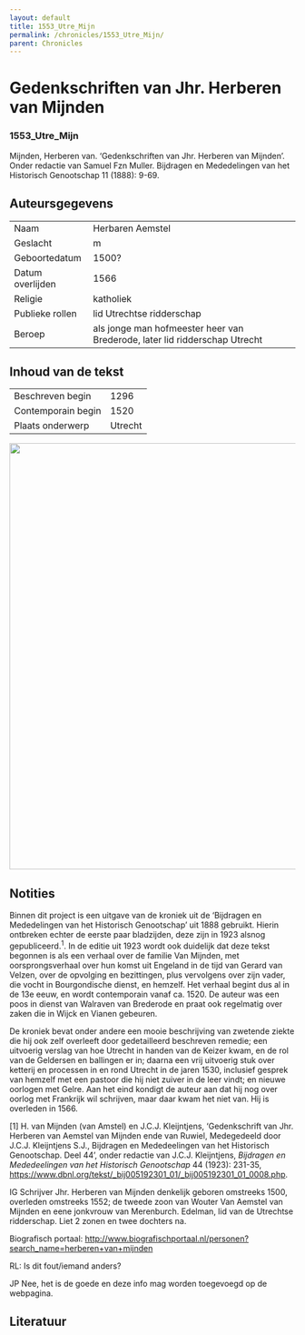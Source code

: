 ```yaml
---
layout: default
title: 1553_Utre_Mijn
permalink: /chronicles/1553_Utre_Mijn/
parent: Chronicles
--- 
```



# Gedenkschriften van Jhr. Herberen van Mijnden 

### 1553_Utre_Mijn 

Mijnden, Herberen van. ‘Gedenkschriften van Jhr. Herberen van Mijnden’. Onder redactie van Samuel Fzn Muller. Bijdragen en Mededelingen van het Historisch Genootschap 11 (1888): 9-69. 

## Auteursgegevens 

| | | 
| --------------- | --------------- | 
| Naam | Herbaren Aemstel | 
| Geslacht | m | 
| Geboortedatum | 1500? | 
| Datum overlijden | 1566 | 
| Religie | katholiek | 
| Publieke rollen | lid Utrechtse ridderschap | 
| Beroep | als jonge man hofmeester heer van Brederode, later lid ridderschap Utrecht | 

## Inhoud van de tekst 

| | | 
| --------------- | --------------- | 
| Beschreven begin | 1296 | 
| Contemporain begin | 1520 | 
| Plaats onderwerp | Utrecht | 

[<img src="..\..\barplots_chronicles\1553_Utre_Mijn.jpg" width="750"/>](..\..\barplots_chronicles\1553_Utre_Mijn.jpg) 

## Notities 

Binnen dit project is een uitgave van de kroniek uit de ‘Bijdragen en
Mededelingen van het Historisch Genootschap’ uit 1888 gebruikt. Hierin
ontbreken echter de eerste paar bladzijden, deze zijn in 1923 alsnog
gepubliceerd.<sup>1</sup>.  In de editie uit 1923 wordt ook duidelijk dat deze
tekst begonnen is als een verhaal over de familie Van Mijnden, met
oorsprongsverhaal over hun komst uit Engeland in de tijd van Gerard van
Velzen, over de opvolging en bezittingen, plus vervolgens over zijn vader, die
vocht in Bourgondische dienst, en hemzelf. Het verhaal begint dus al in de 13e
eeuw, en wordt contemporain vanaf ca. 1520. De auteur was een poos in dienst
van Walraven van Brederode en praat ook regelmatig over zaken die in Wijck en
Vianen gebeuren.

De kroniek bevat onder andere een mooie beschrijving van zwetende ziekte die
hij ook zelf overleeft door gedetailleerd beschreven remedie; een uitvoerig
verslag van hoe Utrecht in handen van de Keizer kwam, en de rol van de
Geldersen en ballingen er in; daarna een vrij uitvoerig stuk over ketterij en
processen in en rond Utrecht in de jaren 1530, inclusief  gesprek van hemzelf
met een pastoor die hij niet zuiver in de leer vindt; en nieuwe oorlogen met
Gelre. Aan het eind kondigt de auteur aan dat hij nog over oorlog met
Frankrijk wil schrijven, maar daar kwam het niet van. Hij is overleden in
1566.

[1] H. van Mijnden (van Amstel) en J.C.J. Kleijntjens, ‘Gedenkschrift van Jhr.
Herberen van Aemstel van Mijnden ende van Ruwiel, Medegedeeld door J.C.J.
Kleijntjens S.J., Bijdragen en Mededeelingen van het Historisch Genootschap.
Deel 44’, onder redactie van J.C.J. Kleijntjens, _Bijdragen en Mededeelingen
van het Historisch Genootschap_ 44 (1923): 231-35,
<https://www.dbnl.org/tekst/_bij005192301_01/_bij005192301_01_0008.php>.



IG Schrijver Jhr. Herberen van Mijnden denkelijk geboren omstreeks 1500,
overleden omstreeks 1552; de tweede zoon van Wouter Van Aemstel van Mijnden en
eene jonkvrouw van Merenburch. Edelman, lid van de Utrechtse ridderschap. Liet
2 zonen en twee dochters na.

Biografisch portaal:
<http://www.biografischportaal.nl/personen?search_name=herberen+van+mijnden>



RL: Is dit fout/iemand anders?

JP Nee, het is de goede en deze info mag worden toegevoegd op de webpagina.



## Literatuur 

